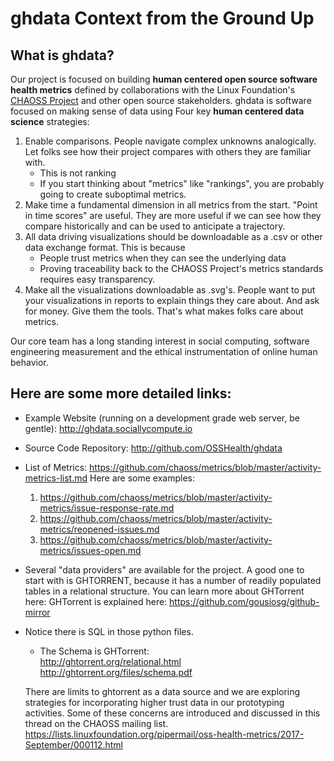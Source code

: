 # ghdata Context from the Ground Up  
## What is ghdata?
Our project is focused on building **human centered open source software health metrics** defined by collaborations with the Linux Foundation's [CHAOSS Project](http://chaoss.community) and other open source stakeholders. ghdata is software focused on making sense of data using Four key **human centered data science** strategies:
1. Enable comparisons. People navigate complex unknowns analogically. Let folks see how their project compares with others they are familiar with.
 	- This is not ranking
	- If you start thinking about "metrics" like "rankings", you are probably going to create suboptimal metrics.
2. Make time a fundamental dimension in all metrics from the start. "Point in time scores" are useful. They are more useful if we can see how they compare historically and can be used to anticipate a trajectory.
3. All data driving visualizations should be downloadable as a .csv or other data exchange format. This is because
	- People trust metrics when they can see the underlying data
	- Proving traceability back to the CHAOSS Project's metrics standards requires easy transparency.
4. Make all the visualizations downloadable as .svg's. People want to put your visualizations in reports to explain things they care about. And ask for money. Give them the tools. That's what makes folks care about metrics.

Our core team has a long standing interest in social computing, software engineering measurement and the ethical instrumentation of online human behavior.

## Here are some more detailed links:
- Example Website (running on a development grade web server, be gentle): http://ghdata.sociallycompute.io
- Source Code Repository: http://github.com/OSSHealth/ghdata
- List of Metrics: https://github.com/chaoss/metrics/blob/master/activity-metrics-list.md
	Here are some examples:
	1. https://github.com/chaoss/metrics/blob/master/activity-metrics/issue-response-rate.md
	2. https://github.com/chaoss/metrics/blob/master/activity-metrics/reopened-issues.md
	3. https://github.com/chaoss/metrics/blob/master/activity-metrics/issues-open.md
- Several "data providers" are available for the project. A good one to start with is GHTORRENT, because it has a number of readily populated tables in a relational structure. You can learn more about GHTorrent here: GHTorrent is explained here: https://github.com/gousiosg/github-mirror

- Notice there is SQL in those python files.
	- The Schema is GHTorrent:  
	http://ghtorrent.org/relational.html
	http://ghtorrent.org/files/schema.pdf

  There are limits to ghtorrent as a data source and we are exploring strategies for incorporating higher trust data in our prototyping activities. Some of these concerns are introduced and discussed in this thread on the CHAOSS mailing list. https://lists.linuxfoundation.org/pipermail/oss-health-metrics/2017-September/000112.html 
